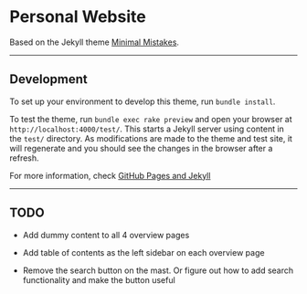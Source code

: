# Personal Website
 
Based on the Jekyll theme [Minimal Mistakes](https://github.com/mmistakes/minimal-mistakes).



--------------
## Development
To set up your environment to develop this theme, run `bundle install`.

To test the theme, run `bundle exec rake preview` and open your browser at `http://localhost:4000/test/`. This starts a Jekyll server using content in the `test/` directory. As modifications are made to the theme and test site, it will regenerate and you should see the changes in the browser after a refresh.

For more information, check [GitHub Pages and Jekyll](https://docs.github.com/en/pages/setting-up-a-github-pages-site-with-jekyll/about-github-pages-and-jekyll)


-------
## TODO

- Add dummy content to all 4 overview pages

- Add table of contents as the left sidebar on each overview page
 
- Remove the search button on the mast. Or figure out how to add search functionality and make the button useful